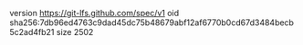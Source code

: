 version https://git-lfs.github.com/spec/v1
oid sha256:7db96ed4763c9dad45dc75b48679abf12af6770b0cd67d3484becb5c2ad4fb21
size 2502
